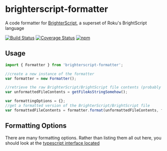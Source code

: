 # brighterscript-formatter

A code formatter for [BrighterScript](https://github.com/RokuCommunity/brighterscript), a superset of Roku's BrightScript language


[![Build Status](https://travis-ci.org/RokuCommunity/brighterscript-formatter.svg?branch=master)](https://travis-ci.org/RokuCommunity/brighterscript-formatter)
[![Coverage Status](https://coveralls.io/repos/github/rokucommunity/brighterscript-formatter/badge.svg?branch=master)](https://coveralls.io/github/rokucommunity/brighterscript-formatter?branch=master)
[![npm](https://img.shields.io/npm/v/brighterscript-formatter.svg?branch=master)](https://www.npmjs.com/package/brighterscript-formatter)

## Usage
```javascript
import { Formatter } from 'brighterscript-formatter';

//create a new instance of the formatter
var formatter = new Formatter();

//retrieve the raw BrighterScript/BrightScript file contents (probably from fs.readFile)
var unformattedFileContents = getFileAsStringSomehow();

var formattingOptions = {};
//get a formatted version of the BrighterScript/BrightScript file
var formattedFileContents = formatter.format(unformattedFileContents, formattingOptions);

```

## Formatting Options

There are many formatting options. Rather than listing them all out here, you should look at the [typescript interface located](src/FormattingOptions.ts)
